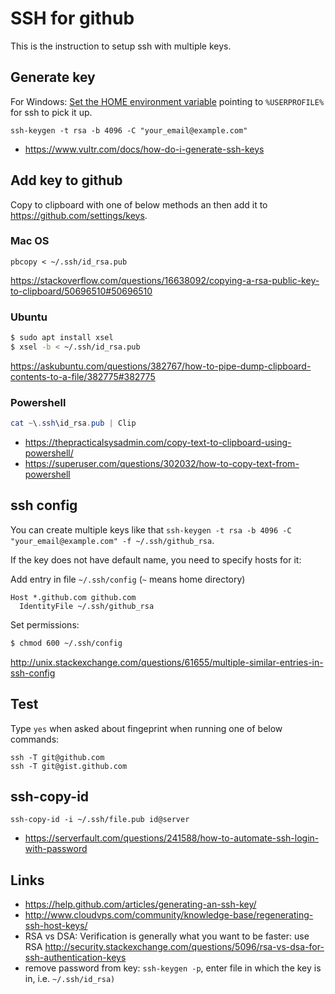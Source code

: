 # SSH for github

This is the instruction to setup ssh with multiple keys.

## Generate key

For Windows: [Set the HOME environment variable](http://stackoverflow.com/questions/9513712/git-ssh-client-for-windows-and-wrong-path-for-ssh-config-file/21451748#21451748) pointing to `%USERPROFILE%` for ssh to pick it up.

`ssh-keygen -t rsa -b 4096 -C "your_email@example.com"`

- https://www.vultr.com/docs/how-do-i-generate-ssh-keys

## Add key to github

Copy to clipboard with one of below methods an then add it to https://github.com/settings/keys.

### Mac OS

`pbcopy < ~/.ssh/id_rsa.pub`

https://stackoverflow.com/questions/16638092/copying-a-rsa-public-key-to-clipboard/50696510#50696510

### Ubuntu

```bash
$ sudo apt install xsel
$ xsel -b < ~/.ssh/id_rsa.pub
```

https://askubuntu.com/questions/382767/how-to-pipe-dump-clipboard-contents-to-a-file/382775#382775

### Powershell

```ps1
cat ~\.ssh\id_rsa.pub | Clip
```

- https://thepracticalsysadmin.com/copy-text-to-clipboard-using-powershell/
- https://superuser.com/questions/302032/how-to-copy-text-from-powershell

## ssh config

You can create multiple keys like that `ssh-keygen -t rsa -b 4096 -C "your_email@example.com" -f ~/.ssh/github_rsa`.

If the key does not have default name, you need to specify hosts for it:

Add entry in file `~/.ssh/config` (`~` means home directory)

```
Host *.github.com github.com
  IdentityFile ~/.ssh/github_rsa
```

Set permissions:

```bash
$ chmod 600 ~/.ssh/config
```

http://unix.stackexchange.com/questions/61655/multiple-similar-entries-in-ssh-config

## Test

Type `yes` when asked about fingeprint when running one of below commands:

```
ssh -T git@github.com
ssh -T git@gist.github.com
```

## ssh-copy-id

```
ssh-copy-id -i ~/.ssh/file.pub id@server
```

- https://serverfault.com/questions/241588/how-to-automate-ssh-login-with-password

## Links

- https://help.github.com/articles/generating-an-ssh-key/
- http://www.cloudvps.com/community/knowledge-base/regenerating-ssh-host-keys/
- RSA vs DSA: Verification is generally what you want to be faster: use RSA http://security.stackexchange.com/questions/5096/rsa-vs-dsa-for-ssh-authentication-keys
- remove password from key: `ssh-keygen -p`, enter file in which the key is in, i.e. `~/.ssh/id_rsa)`
